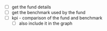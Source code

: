 - [ ] get the fund details 
- [ ] get the benchmark used by the fund
- [ ] kpi - comparison of the fund and benchmark
  - [ ] also include it in the graph